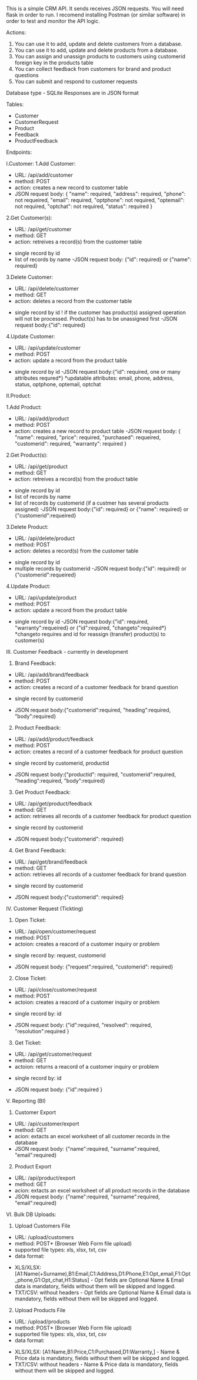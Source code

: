 This is a simple CRM API. 
It sends receives JSON requests.
You will need flask in order to run. 
I recomend installing Postman (or similar software) in order to test and monitor the API logic.

Actions:
1. You can use it to add, update and delete customers from a database. 
2. You can use it to add, update and delete products from a database.
3. You can assign and unassign products to customers using customerid foreign key in the products table
4. You can collect feedback from customers for brand and product questions
5. You can submit and respond to customer requests

Database type - SQLite
Responses are in JSON format

Tables:
- Customer
- CustomerRequest
- Product
- Feedback
- ProductFeedback

Endpoints:

I.Customer:
1.Add Customer:
- URL: /api/add/customer
- method: POST
- action: creates a new record to customer table
- JSON request body: 
{
    "name": required,
    "address": required,
    "phone": not requeired,
    "email": required,
    "optphone": not required,
    "optemail": not required,
    "optchat": not required,
    "status": required
}

2.Get Customer(s):
- URL: /api/get/customer
- method: GET
- action: retreives a record(s) from the customer table
* single record by id
* list of records by name
-JSON request body:
{"id": required} or {"name": required}

3.Delete Customer:
- URL: /api/delete/customer
- method: GET
- action: deletes a record from the customer table
* single record by id
! if the customer has product(s) assigned operation will not be processed. Product(s) has to be unassigned first
-JSON request body:{"id": required}

4.Update Customer:
- URL: /api/update/customer
- method: POST
- action: update a record from the product table
* single record by id
-JSON request body:{"id": required, one or many attributes requred*}
*updatable attributes: email, phone, address, status, optphone, optemail, optchat

II.Product:

1.Add Product:
- URL: /api/add/product
- method: POST
- action: creates a new record to product table
-JSON request body:
{
    "name": required,
    "price": required,
    "purchased": requeired,
    "customerid": required,
    "warranty": required
}

2.Get Product(s):
- URL: /api/get/product
- method: GET
- action: retreives a record(s) from the product table
* single record by id
* list of records by name
* list of records by customerid (if a custmer has several products assigned)
-JSON request body:{"id": required} or {"name": required} or {"customerid":requeired}

3.Delete Product:
- URL: /api/delete/product
- method: POST
- action: deletes a record(s) from the customer table
* single record by id
* multiple records by customerid
-JSON request body:{"id": required} or {"customerid":requeired}

4.Update Product:
- URL: /api/update/product
- method: POST
- action: update a record from the product table
* single record by id
-JSON request body:{"id": required, "warranty":requeired} or {"id":required, "changeto":required*}
*changeto requires and id for reassign (transfer) product(s) to customer(s)

III. Customer Feedback - currently in development

1. Brand Feedback:
- URL: /api/add/brand/feedback
- method: POST
- action: creates a record of a customer feedback for brand question
* single record by customerid
- JSON request body:{"customerid":required, "heading":required, "body":required}

2. Product Feedback:
- URL: /api/add/product/feedback
- method: POST
- action: creates a record of a customer feedback for product question
* single record by customerid, productid
- JSON request body:{"productid": required, "customerid":required, "heading":required, "body":required}

3. Get Product Feedback:
- URL: /api/get/product/feedback
- method: GET
- action: retrieves all records of a customer feedback for product question
* single record by customerid
- JSON request body:{"customerid": required}

4. Get Brand Feedback:
- URL: /api/get/brand/feedback
- method: GET
- action: retrieves all records of a customer feedback for brand question
* single record by customerid
- JSON request body:{"customerid": required}

IV. Customer Request (Tickting)

1. Open Ticket:
- URL: /api/open/customer/request
- method: POST
- actoion: creates a reacord of a customer inquiry or problem
* single record by: request, customerid
- JSON request body: {"request":required, "customerid": required}

2. Close Ticket:
- URL: /api/close/customer/request
- method: POST
- actoion: creates a reacord of a customer inquiry or problem
* single record by: id
- JSON request body: {"id":required, "resolved": required, "resolution":required }

3. Get Ticket:
- URL: /api/get/customer/request
- method: GET
- actoion: returns a reacord of a customer inquiry or problem
* single record by: id
- JSON request body: {"id":required }


V. Reporting (BI) 

1. Customer Export
- URL: /api/customer/export
- method: GET
- acion: extacts an excel worksheet of all customer records in the database
- JSON request body: {"name":required, "surname":required, "email":required}

2. Product Export
- URL: /api/product/export
- method: GET
- acion: extacts an excel worksheet of all product records in the database
- JSON request body: {"name":required, "surname":required, "email":required}

VI. Bulk DB Uploads:

1. Upload Customers File
- URL: /upload/customers
- method: POST* (Browser Web Form file upload)
- supported file types: xls, xlsx, txt, csv
- data format: 
* XLS/XLSX: [A1:Name(+Surname),B1:Email,C1:Address,D1:Phone,E1:Opt_email,F1:Opt_phone,G1:Opt_chat,H1:Status] - Opt fields are Optional Name & Email data is mandatory, fields without them will be skipped and logged.
* TXT/CSV: without headers - Opt fields are Optional Name & Email data is mandatory, fields without them will be skipped and logged.

2. Upload Products File
- URL: /upload/products
- method: POST* (Browser Web Form file upload)
- supported file types: xls, xlsx, txt, csv
- data format: 
* XLS/XLSX: [A1:Name,B1:Price,C1:Purchased,D1:Warranty,] - Name & Price data is mandatory, fields without them will be skipped and logged.
* TXT/CSV: without headers - Name & Price data is mandatory, fields without them will be skipped and logged.
